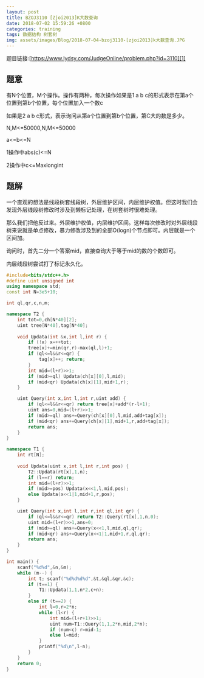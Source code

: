 ```yaml
---
layout: post
title: BZOJ3110 [Zjoi2013]K大数查询
date: 2018-07-02 15:59:26 +0800
categories: training
tags: 数据结构 树套树
img: assets/images/Blog/2018-07-04-bzoj3110-[zjoi2013]k大数查询.JPG
---
```


题目链接:[https://www.lydsy.com/JudgeOnline/problem.php?id=3110][1]

## **题意**

有N个位置，M个操作。操作有两种，每次操作如果是1 a b c的形式表示在第a个位置到第b个位置，每个位置加入一个数c

如果是2 a b c形式，表示询问从第a个位置到第b个位置，第C大的数是多少。

N,M<=50000,N,M<=50000

a<=b<=N

1操作中abs(c)<=N

2操作中c<=Maxlongint

## **题解**

一个直观的想法是线段树套线段树，外层维护区间，内层维护权值。但这时我们会发现外层线段树修改时涉及到懒标记处理，在树套树时很难处理。

那么我们把他反过来。外层维护权值，内层维护区间。这样每次修改时对外层线段树来说就是单点修改，暴力修改涉及到的全部O(logn)个节点即可。内层就是一个区间加。

询问时，首先二分一个答案mid，直接查询大于等于mid的数的个数即可。

内层线段树尝试打了标记永久化。

```cpp
#include<bits/stdc++.h>
#define uint unsigned int
using namespace std;
const int N=3e5+10;

int ql,qr,c,n,m;

namespace T2 {
	int tot=0,ch[N*40][2];
	uint tree[N*40],tag[N*40];
	
	void Updata(int &x,int l,int r) {
		if (!x) x=++tot;
		tree[x]+=min(qr,r)-max(ql,l)+1;
		if (ql<=l&&r<=qr) {
			tag[x]++; return;
		}
		int mid=(l+r)>>1;
		if (mid>=ql) Updata(ch[x][0],l,mid);
		if (mid<qr) Updata(ch[x][1],mid+1,r);
	}

	uint Query(int x,int l,int r,uint add) {
		if (ql<=l&&r<=qr) return tree[x]+add*(r-l+1);
		uint ans=0,mid=(l+r)>>1;
		if (mid>=ql) ans+=Query(ch[x][0],l,mid,add+tag[x]);
		if (mid<qr) ans+=Query(ch[x][1],mid+1,r,add+tag[x]);
		return ans;
	}
}

namespace T1 {
	int rt[N];
	
	void Updata(uint x,int l,int r,int pos) {
		T2::Updata(rt[x],1,n);
		if (l==r) return;
		int mid=(l+r)>>1;
		if (mid>=pos) Updata(x<<1,l,mid,pos);
		else Updata(x<<1|1,mid+1,r,pos);
	}

	uint Query(int x,int l,int r,int ql,int qr) {
		if (ql<=l&&r<=qr) return T2::Query(rt[x],1,n,0);
		uint mid=(l+r)>>1,ans=0;
		if (mid>=ql) ans+=Query(x<<1,l,mid,ql,qr);
		if (mid<qr) ans+=Query(x<<1|1,mid+1,r,ql,qr);
		return ans;
	}
}

int main() {
	scanf("%d%d",&n,&m);
	while (m--) {
		int t; scanf("%d%d%d%d",&t,&ql,&qr,&c);
		if (t==1) {
			T1::Updata(1,1,n*2,c+n);
		}
		else if (t==2) {
			int l=0,r=2*n;
			while (l<r) {
				int mid=(l+r+1)>>1;
				uint num=T1::Query(1,1,2*n,mid,2*n);
				if (num<c) r=mid-1;
				else l=mid;
			}
			printf("%d\n",l-n);
		}
	}
	return 0;
}
```

[1]:https://www.lydsy.com/JudgeOnline/problem.php?id=3110